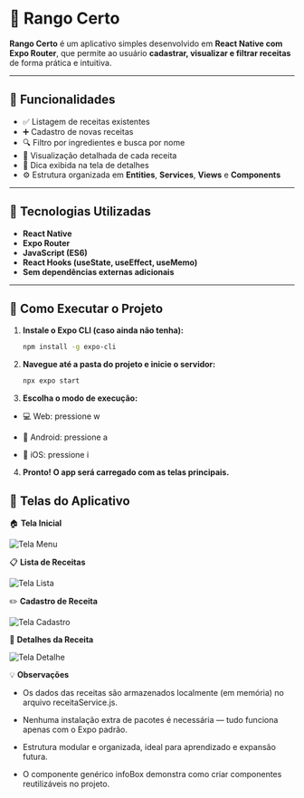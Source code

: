 # 🍳 Rango Certo

**Rango Certo** é um aplicativo simples desenvolvido em **React Native com Expo Router**, que permite ao usuário **cadastrar, visualizar e filtrar receitas** de forma prática e intuitiva.

---

## 📱 Funcionalidades

- ✅ Listagem de receitas existentes  
- ➕ Cadastro de novas receitas  
- 🔍 Filtro por ingredientes e busca por nome  
- 👀 Visualização detalhada de cada receita  
- 💬 Dica exibida na tela de detalhes  
- ⚙️ Estrutura organizada em **Entities**, **Services**, **Views** e **Components**

---

## 🧠 Tecnologias Utilizadas

- **React Native**
- **Expo Router**
- **JavaScript (ES6)**
- **React Hooks (useState, useEffect, useMemo)**
- **Sem dependências externas adicionais**

---

## 🚀 Como Executar o Projeto

1. **Instale o Expo CLI (caso ainda não tenha):**
   ```bash
   npm install -g expo-cli

2. **Navegue até a pasta do projeto e inicie o servidor:**
   ```bash
   npx expo start

3. **Escolha o modo de execução:**

- 💻 Web: pressione w

- 🤖 Android: pressione a

- 🍎 iOS: pressione i

4. **Pronto! O app será carregado com as telas principais.**

## 🧩 Telas do Aplicativo

🏠 **Tela Inicial**

![Tela Menu](https://github.com/EmanuelTarso/TrabalhoFinalProgramacaoMobile/blob/main/images/TelaMenu.png?raw=true)

📋 **Lista de Receitas**

![Tela Lista](https://github.com/EmanuelTarso/TrabalhoFinalProgramacaoMobile/blob/main/images/TelaLista.png?raw=true)

✏️ **Cadastro de Receita**

![Tela Cadastro](https://github.com/EmanuelTarso/TrabalhoFinalProgramacaoMobile/blob/main/images/TelaCadastro.png?raw=true)

📖 **Detalhes da Receita**

![Tela Detalhe](https://github.com/EmanuelTarso/TrabalhoFinalProgramacaoMobile/blob/main/images/TelaDetalhe.png?raw=true)

💡 **Observações**

- Os dados das receitas são armazenados localmente (em memória) no arquivo receitaService.js.

- Nenhuma instalação extra de pacotes é necessária — tudo funciona apenas com o Expo padrão.

- Estrutura modular e organizada, ideal para aprendizado e expansão futura.

- O componente genérico infoBox demonstra como criar componentes reutilizáveis no projeto.
